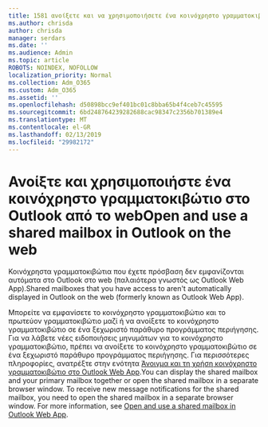 ```yaml
---
title: 1581 ανοίξετε και να χρησιμοποιήσετε ένα κοινόχρηστο γραμματοκιβώτιο στο Outlook από το web
ms.author: chrisda
author: chrisda
manager: serdars
ms.date: ''
ms.audience: Admin
ms.topic: article
ROBOTS: NOINDEX, NOFOLLOW
localization_priority: Normal
ms.collection: Adm_O365
ms.custom: Adm_O365
ms.assetid: ''
ms.openlocfilehash: d50898bcc9ef401bc01c8bba65b4f4ceb7c45595
ms.sourcegitcommit: 6bd248764239282688cac98347c2356b701389e4
ms.translationtype: MT
ms.contentlocale: el-GR
ms.lasthandoff: 02/13/2019
ms.locfileid: "29982172"
---
```

# <a name="open-and-use-a-shared-mailbox-in-outlook-on-the-web"></a><span data-ttu-id="39545-102">Ανοίξτε και χρησιμοποιήστε ένα κοινόχρηστο γραμματοκιβώτιο στο Outlook από το web</span><span class="sxs-lookup"><span data-stu-id="39545-102">Open and use a shared mailbox in Outlook on the web</span></span>

<span data-ttu-id="39545-103">Κοινόχρηστα γραμματοκιβώτια που έχετε πρόσβαση δεν εμφανίζονται αυτόματα στο Outlook στο web (παλαιότερα γνωστός ως Outlook Web App).</span><span class="sxs-lookup"><span data-stu-id="39545-103">Shared mailboxes that you have access to aren't automatically displayed in Outlook on the web (formerly known as Outlook Web App).</span></span>

<span data-ttu-id="39545-p101">Μπορείτε να εμφανίσετε το κοινόχρηστο γραμματοκιβώτιο και το πρωτεύον γραμματοκιβώτιο μαζί ή να ανοίξετε το κοινόχρηστο γραμματοκιβώτιο σε ένα ξεχωριστό παράθυρο προγράμματος περιήγησης. Για να λάβετε νέες ειδοποιήσεις μηνυμάτων για το κοινόχρηστο γραμματοκιβώτιο, πρέπει να ανοίξετε το κοινόχρηστο γραμματοκιβώτιο σε ένα ξεχωριστό παράθυρο προγράμματος περιήγησης. Για περισσότερες πληροφορίες, ανατρέξτε στην ενότητα [Άνοιγμα και τη χρήση κοινόχρηστο γραμματοκιβώτιο στο Outlook Web App](https://support.office.com/article/BC127866-42BE-4DE7-92AE-1EF2F787FD5C).</span><span class="sxs-lookup"><span data-stu-id="39545-p101">You can display the shared mailbox and your primary mailbox together or open the shared mailbox in a separate browser window. To receive new message notifications for the shared mailbox, you need to open the shared mailbox in a separate browser window. For more information, see [Open and use a shared mailbox in Outlook Web App](https://support.office.com/article/BC127866-42BE-4DE7-92AE-1EF2F787FD5C).</span></span>